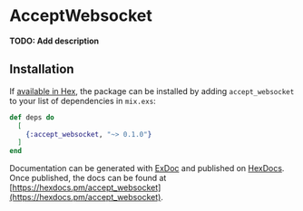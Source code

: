 # AcceptWebsocket

**TODO: Add description**

## Installation

If [available in Hex](https://hex.pm/docs/publish), the package can be installed
by adding `accept_websocket` to your list of dependencies in `mix.exs`:

```elixir
def deps do
  [
    {:accept_websocket, "~> 0.1.0"}
  ]
end
```

Documentation can be generated with [ExDoc](https://github.com/elixir-lang/ex_doc)
and published on [HexDocs](https://hexdocs.pm). Once published, the docs can
be found at [https://hexdocs.pm/accept_websocket](https://hexdocs.pm/accept_websocket).

